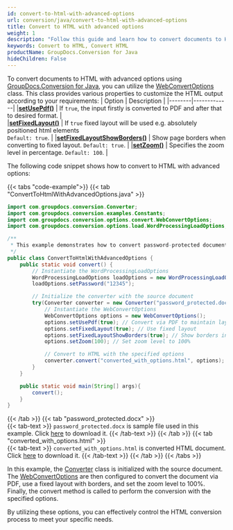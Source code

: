 ```yaml
---
id: convert-to-html-with-advanced-options
url: conversion/java/convert-to-html-with-advanced-options
title: Convert to HTML with advanced options
weight: 1
description: "Follow this guide and learn how to convert documents to HTML format with fixed layout, zoom and other customizations using GroupDocs.Conversion for Java."
keywords: Convert to HTML, Convert HTML
productName: GroupDocs.Conversion for Java
hideChildren: False
---
```

To convert documents to HTML with advanced options using [GroupDocs.Conversion for Java](https://products.groupdocs.com/conversion/java/), you can utilize the [WebConvertOptions](https://reference.groupdocs.com/conversion/java/com.groupdocs.conversion.options.convert/webconvertoptions/) class. This class provides various properties to customize the HTML output according to your requirements:
| Option | Description |
|--------|-------------|
|[**setUsePdf()**](https://reference.groupdocs.com/conversion/java/com.groupdocs.conversion.options.convert/webconvertoptions/#setUsePdf-boolean-) | If `true`, the input firstly is converted to PDF and after that to desired format. |  
|[**setFixedLayout()**](https://reference.groupdocs.com/conversion/java/com.groupdocs.conversion.options.convert/webconvertoptions/#setFixedLayout-boolean-) | If `true` fixed layout will be used e.g. absolutely positioned html elements <br>`Default: true`. |
|[**setFixedLayoutShowBorders()**](https://reference.groupdocs.com/conversion/java/com.groupdocs.conversion.options.convert/webconvertoptions/#setFixedLayoutShowBorders-boolean-) | Show page borders when converting to fixed layout. `Default: true`. |
|[**setZoom()**](https://reference.groupdocs.com/conversion/java/com.groupdocs.conversion.options.convert/webconvertoptions/#setZoom-int-) | Specifies the zoom level in percentage. `Default: 100`. |


The following code snippet shows how to convert to HTML with advanced options:

{{< tabs "code-example">}}
{{< tab "ConvertToHtmlWithAdvancedOptions.java" >}}  
```java
import com.groupdocs.conversion.Converter;
import com.groupdocs.conversion.examples.Constants;
import com.groupdocs.conversion.options.convert.WebConvertOptions;
import com.groupdocs.conversion.options.load.WordProcessingLoadOptions;

/**
 * This example demonstrates how to convert password-protected document to HTML and specifying pages to be converted
 */
public class ConvertToHtmlWithAdvancedOptions {
    public static void convert() {
        // Instantiate the WordProcessingLoadOptions
        WordProcessingLoadOptions loadOptions = new WordProcessingLoadOptions();
        loadOptions.setPassword("12345");

        // Initialize the converter with the source document
        try(Converter converter = new Converter("password_protected.docx", () -> loadOptions)) {
            // Instantiate the WebConvertOptions
            WebConvertOptions options = new WebConvertOptions();
            options.setUsePdf(true); // Convert via PDF to maintain layout
            options.setFixedLayout(true); // Use fixed layout
            options.setFixedLayoutShowBorders(true); // Show borders in fixed layout
            options.setZoom(100); // Set zoom level to 100%

            // Convert to HTML with the specified options
            converter.convert("converted_with_options.html", options);
        }
    }

    public static void main(String[] args){
        convert();
    }
}
```
{{< /tab >}}
{{< tab "password_protected.docx" >}}  
{{< tab-text >}}
`password_protected.docx` is sample file used in this example. Click [here](/conversion/java/_sample_files/developer-guide/converting-documents/convert-to-html-with-advanced-options/password_protected.docx) to download it.
{{< /tab-text >}}
{{< /tab >}}
{{< tab "converted_with_options.html" >}}  
{{< tab-text >}}
`converted_with_options.html` is converted HTML document. Click [here](/conversion/java/_sample_files/developer-guide/converting-documents/convert-to-html-with-advanced-options/converted_with_options.html) to download it.
{{< /tab-text >}}
{{< /tab >}}
{{< /tabs >}}

In this example, the [Converter](https://reference.groupdocs.com/conversion/java/com.groupdocs.conversion/converter/) class is initialized with the source document. The [WebConvertOptions](https://reference.groupdocs.com/conversion/java/com.groupdocs.conversion/converter/) are then configured to convert the document via PDF, use a fixed layout with borders, and set the zoom level to 100%. Finally, the convert method is called to perform the conversion with the specified options.

By utilizing these options, you can effectively control the HTML conversion process to meet your specific needs.